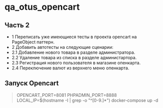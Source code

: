 # qa_otus_opencart
## Часть 2
- 1 Переписать уже имеющиеся тесты в проекта opencart на PageObject паттерн.
- 2 Добавить автотесты на следующие сценарии:
- 2.1 Добавление нового товара в разделе администратора.
- 2.2 Удаление товара из списка в разделе администартора.
- 2.3 Регистрация нового пользователя в магазине опенкарта.
- 2.4 Переключение валют из верхнего меню опенкарта.

## Запуск Opencart
> OPENCART_PORT=8081 PHPADMIN_PORT=8888 LOCAL_IP=$(hostname -I | grep -o "^[0-9.]*") docker-compose up -d